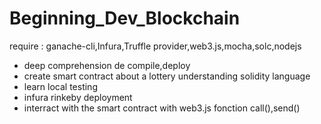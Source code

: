 # Beginning_Dev_Blockchain

require : ganache-cli,Infura,Truffle provider,web3.js,mocha,solc,nodejs

- deep comprehension de compile,deploy
- create smart contract about a lottery understanding solidity language
- learn local testing 
- infura rinkeby deployment
- interract with the smart contract with web3.js fonction call(),send()
